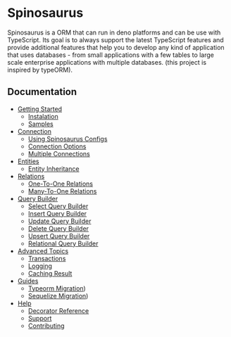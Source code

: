 # Spinosaurus

Spinosaurus is a ORM that can run in deno platforms and can be use with TypeScript. Its goal is to always support the
latest TypeScript features and provide additional features that help you to develop any kind of application that uses
databases - from small applications with a few tables to large scale enterprise applications with multiple databases.
(this project is inspired by typeORM).

## Documentation

- [Getting Started](./01_getting_started/00_getting_started.md)
  - [Instalation](./01_getting_started/01_instalation.md)
  - [Samples](./01_getting_started/02_samples.md)
- [Connection](./02_connection/00_connection.md)
  - [Using Spinosaurus Configs](./02_connection/01_using_configs.md)
  - [Connection Options](./02_connection/02_connection_options.md)
  - [Multiple Connections](./02_connection/03_multiple_connections.md)
- [Entities](./03_entities/00_entities.md)
  - [Entity Inheritance](./03_entities/01_entity_inheritance.md)
- [Relations](./04_relations/00_relations.md)
  - [One-To-One Relations](./04_relations/01_one_to_one_relations.md)
  - [Many-To-One Relations](./04_relations/02_many_to_one_relations.md)
- [Query Builder](./05_query_builder/00_query_builder.md)
  - [Select Query Builder](./05_query_builder/01_select_query_builder.md)
  - [Insert Query Builder](./05_query_builder/02_insert_query_builder.md)
  - [Update Query Builder](./05_query_builder/03_update_query_builder.md)
  - [Delete Query Builder](./05_query_builder/04_delete_query_builder.md)
  - [Upsert Query Builder](./05_query_builder/05_upsert_query_builder.md)
  - [Relational Query Builder](./05_query_builder/06_relational_query_builder.md)
- [Advanced Topics](./06_advanced_topics/00_advanced_topics.md)
  - [Transactions](./06_advanced_topics/01_transactions.md)
  - [Logging](./06_advanced_topics/02_logging.md)
  - [Caching Result](./06_advanced_topics/03_caching.md)
- [Guides](./07_guides/00_guides.md)
  - [Typeorm Migration](./07_guides/01_typeorm_migration.md))
  - [Sequelize Migration](./07_guides/02_sequelize_migration.md))
- [Help](./08_help/00_help.md)
  - [Decorator Reference](./08_help/01_decorator_reference.md)
  - [Support](./08_help/02_support.md)
  - [Contributing](./08_help/03_contributing.md)
